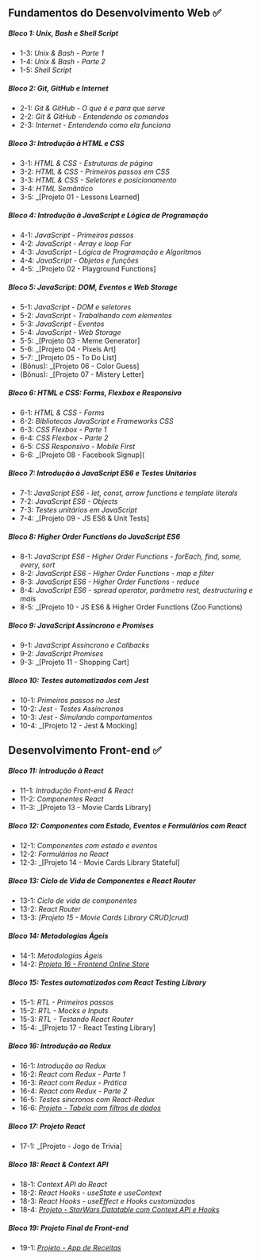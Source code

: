 ## Fundamentos do Desenvolvimento Web :white_check_mark:

##### Bloco 1: Unix, Bash e Shell Script

- 1-3: _Unix & Bash - Parte 1_
- 1-4: _Unix & Bash - Parte 2_
- 1-5: _Shell Script_

##### Bloco 2: Git, GitHub e Internet

-  2-1: _Git & GitHub - O que é e para que serve_
-  2-2: _Git & GitHub - Entendendo os comandos_
-  2-3: _Internet - Entendendo como ela funciona_

##### Bloco 3:  Introdução à HTML e CSS

- 3-1: _HTML & CSS - Estruturas de página_
- 3-2: _HTML & CSS - Primeiros passos em CSS_
- 3-3: _HTML & CSS - Seletores e posicionamento_
- 3-4: _HTML Semântico_
- 3-5: _[Projeto 01 - Lessons Learned]

##### Bloco 4:  Introdução à JavaScript e Lógica de Programação

- 4-1: _JavaScript - Primeiros passos_
- 4-2: _JavaScript - Array e loop For_
- 4-3: _JavaScript - Lógica de Programação e Algoritmos_
- 4-4: _JavaScript - Objetos e funções_
- 4-5: _[Projeto 02 - Playground Functions]

##### Bloco 5: JavaScript: DOM, Eventos e Web Storage

- 5-1: _JavaScript - DOM e seletores_
- 5-2: _JavaScript - Trabalhando com elementos_
- 5-3: _JavaScript - Eventos_
- 5-4: _JavaScript - Web Storage_
- 5-5: _[Projeto 03 - Meme Generator]
- 5-6: _[Projeto 04 - Pixels Art]
- 5-7: _[Projeto 05 - To Do List]
- (Bônus): _[Projeto 06 - Color Guess]
- (Bônus): _[Projeto 07 - Mistery Letter]

##### Bloco 6: HTML e CSS: Forms, Flexbox e Responsivo

- 6-1: _HTML & CSS - Forms_
- 6-2: _Bibliotecas JavaScript e Frameworks CSS_
- 6-3: _CSS Flexbox - Parte 1_
- 6-4: _CSS Flexbox - Parte 2_
- 6-5: _CSS Responsivo - Mobile First_
- 6-6: _[Projeto 08 - Facebook Signup](

##### Bloco 7: Introdução à JavaScript ES6 e Testes Unitários

- 7-1: _JavaScript ES6 - let, const, arrow functions e template literals_
- 7-2: _JavaScript ES6 - Objects_
- 7-3: _Testes unitários em JavaScript_
- 7-4: _[Projeto 09 - JS ES6 & Unit Tests]

##### Bloco 8: Higher Order Functions do JavaScript ES6

- 8-1: _JavaScript ES6 - Higher Order Functions - forEach, find, some, every, sort_
- 8-2: _JavaScript ES6 - Higher Order Functions - map e filter_
- 8-3: _JavaScript ES6 - Higher Order Functions - reduce_
- 8-4: _JavaScript ES6 - spread operator, parâmetro rest, destructuring e mais_
- 8-5: _[Projeto 10 - JS ES6 & Higher Order Functions (Zoo Functions)

##### Bloco 9: JavaScript Assíncrono e Promises

- 9-1: _JavaScript Assíncrono e Callbacks_
- 9-2: _JavaScript Promises_
- 9-3: _[Projeto 11 - Shopping Cart]

##### Bloco 10: Testes automatizados com Jest

- 10-1: _Primeiros passos no Jest_ 
- 10-2: _Jest - Testes Assíncronos_
- 10-3: _Jest - Simulando comportamentos_
- 10-4: _[Projeto 12 - Jest & Mocking]



## Desenvolvimento Front-end :white_check_mark:

##### Bloco 11: Introdução à React

- 11-1: _Introdução Front-end & React_
- 11-2: _Componentes React_
- 11-3: _[Projeto 13 - Movie Cards Library]

##### Bloco 12: Componentes com Estado, Eventos e Formulários com React

- 12-1: _Componentes com estado e eventos_
- 12-2: _Formulários no React_
- 12-3: _[Projeto 14 - Movie Cards Library Stateful]
##### Bloco 13: Ciclo de Vida de Componentes e React Router

- 13-1: _Ciclo de vida de componentes_
- 13-2: _React Router_
- 13-3: _[Projeto 15 - Movie Cards Library CRUD]crud)_

##### Bloco 14: Metodologias Ágeis

- 14-1: _Metodologias Ágeis_
- 14-2: _[Projeto 16 - Frontend Online Store]()_

##### Bloco 15: Testes automatizados com React Testing Library

- 15-1: _RTL - Primeiros passos_
- 15-2: _RTL - Mocks e Inputs_
- 15-3: _RTL - Testando React Router_
- 15-4: _[Projeto 17 - React Testing Library]

##### Bloco 16: Introdução ao Redux

- 16-1: _Introdução ao Redux_
- 16-2: _React com Redux - Parte 1_
- 16-3: _React com Redux - Prática_
- 16-4: _React com Redux - Parte 2_
- 16-5: _Testes síncronos com React-Redux_
- 16-6: _[Projeto - Tabela com filtros de dados]()_

##### Bloco 17: Projeto React

- 17-1: _[Projeto - Jogo de Trivia]

##### Bloco 18: React & Context API

- 18-1: _Context API do React_
- 18-2: _React Hooks - useState e useContext_
- 18-3: _React Hooks - useEffect e Hooks customizados_
- 18-4: _[Projeto - StarWars Datatable com Context API e Hooks]()_

##### Bloco 19: Projeto Final de Front-end

- 19-1: _[Projeto - App de Receitas]()_
